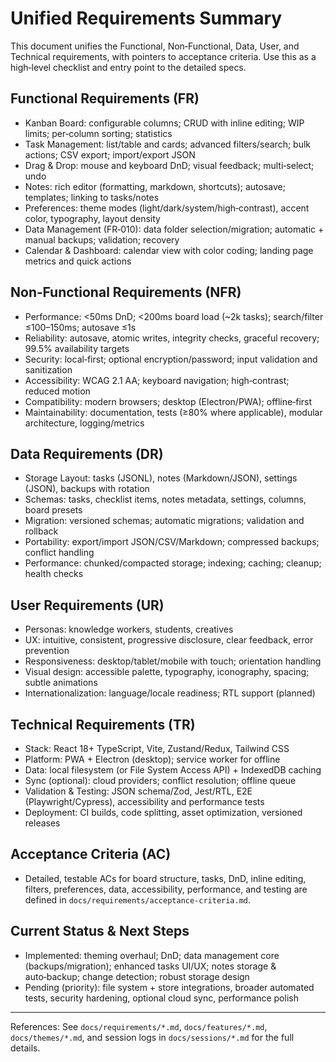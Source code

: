 # Unified Requirements Summary

This document unifies the Functional, Non‑Functional, Data, User, and Technical requirements, with pointers to acceptance criteria. Use this as a high‑level checklist and entry point to the detailed specs.

## Functional Requirements (FR)
- Kanban Board: configurable columns; CRUD with inline editing; WIP limits; per‑column sorting; statistics
- Task Management: list/table and cards; advanced filters/search; bulk actions; CSV export; import/export JSON
- Drag & Drop: mouse and keyboard DnD; visual feedback; multi‑select; undo
- Notes: rich editor (formatting, markdown, shortcuts); autosave; templates; linking to tasks/notes
- Preferences: theme modes (light/dark/system/high‑contrast), accent color, typography, layout density
- Data Management (FR‑010): data folder selection/migration; automatic + manual backups; validation; recovery
- Calendar & Dashboard: calendar view with color coding; landing page metrics and quick actions

## Non‑Functional Requirements (NFR)
- Performance: <50ms DnD; <200ms board load (~2k tasks); search/filter ≤100–150ms; autosave ≤1s
- Reliability: autosave, atomic writes, integrity checks, graceful recovery; 99.5% availability targets
- Security: local‑first; optional encryption/password; input validation and sanitization
- Accessibility: WCAG 2.1 AA; keyboard navigation; high‑contrast; reduced motion
- Compatibility: modern browsers; desktop (Electron/PWA); offline‑first
- Maintainability: documentation, tests (≥80% where applicable), modular architecture, logging/metrics

## Data Requirements (DR)
- Storage Layout: tasks (JSONL), notes (Markdown/JSON), settings (JSON), backups with rotation
- Schemas: tasks, checklist items, notes metadata, settings, columns, board presets
- Migration: versioned schemas; automatic migrations; validation and rollback
- Portability: export/import JSON/CSV/Markdown; compressed backups; conflict handling
- Performance: chunked/compacted storage; indexing; caching; cleanup; health checks

## User Requirements (UR)
- Personas: knowledge workers, students, creatives
- UX: intuitive, consistent, progressive disclosure, clear feedback, error prevention
- Responsiveness: desktop/tablet/mobile with touch; orientation handling
- Visual design: accessible palette, typography, iconography, spacing; subtle animations
- Internationalization: language/locale readiness; RTL support (planned)

## Technical Requirements (TR)
- Stack: React 18+ TypeScript, Vite, Zustand/Redux, Tailwind CSS
- Platform: PWA + Electron (desktop); service worker for offline
- Data: local filesystem (or File System Access API) + IndexedDB caching
- Sync (optional): cloud providers; conflict resolution; offline queue
- Validation & Testing: JSON schema/Zod, Jest/RTL, E2E (Playwright/Cypress), accessibility and performance tests
- Deployment: CI builds, code splitting, asset optimization, versioned releases

## Acceptance Criteria (AC)
- Detailed, testable ACs for board structure, tasks, DnD, inline editing, filters, preferences, data, accessibility, performance, and testing are defined in `docs/requirements/acceptance-criteria.md`.

## Current Status & Next Steps
- Implemented: theming overhaul; DnD; data management core (backups/migration); enhanced tasks UI/UX; notes storage & auto‑backup; change detection; robust storage design
- Pending (priority): file system + store integrations, broader automated tests, security hardening, optional cloud sync, performance polish

---

References: See `docs/requirements/*.md`, `docs/features/*.md`, `docs/themes/*.md`, and session logs in `docs/sessions/*.md` for the full details.


